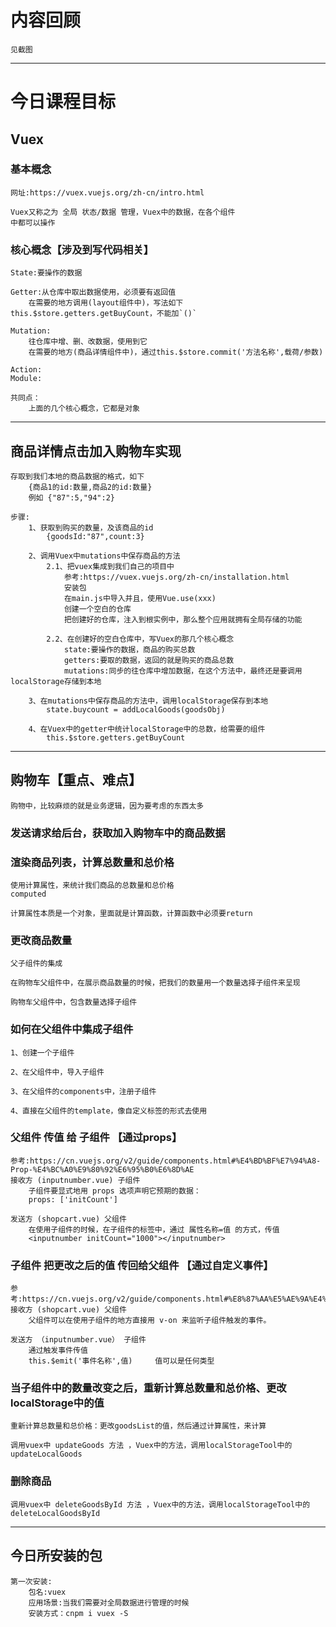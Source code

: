 # 内容回顾

	见截图
	
------------------

# 今日课程目标

## Vuex
	
### 基本概念
	网址:https://vuex.vuejs.org/zh-cn/intro.html
	
	Vuex又称之为 全局 状态/数据 管理，Vuex中的数据，在各个组件
	中都可以操作

### 核心概念【涉及到写代码相关】
	State:要操作的数据
	
	Getter:从仓库中取出数据使用，必须要有返回值
		在需要的地方调用(layout组件中)，写法如下 this.$store.getters.getBuyCount，不能加`()`
		
	Mutation:
		往仓库中增、删、改数据，使用到它
		在需要的地方(商品详情组件中)，通过this.$store.commit('方法名称',载荷/参数)
		
	Action:
	Module:
	
	共同点：
		上面的几个核心概念，它都是对象
	
-------------------

## 商品详情点击加入购物车实现
	存取到我们本地的商品数据的格式，如下
		{商品1的id:数量,商品2的id:数量}
		例如 {"87":5,"94":2}

	步骤:
		1、获取到购买的数量，及该商品的id
			{goodsId:"87",count:3}
			
		2、调用Vuex中mutations中保存商品的方法
			2.1、把vuex集成到我们自己的项目中
				参考:https://vuex.vuejs.org/zh-cn/installation.html
				安装包
				在main.js中导入并且，使用Vue.use(xxx)
				创建一个空白的仓库
				把创建好的仓库，注入到根实例中，那么整个应用就拥有全局存储的功能
				
			2.2、在创建好的空白仓库中，写Vuex的那几个核心概念
				state:要操作的数据，商品的购买总数
				getters:要取的数据，返回的就是购买的商品总数
				mutations:同步的往仓库中增加数据，在这个方法中，最终还是要调用localStorage存储到本地
		
		3、在mutations中保存商品的方法中，调用localStorage保存到本地
			state.buycount = addLocalGoods(goodsObj)
		
		4、在Vuex中的getter中统计localStorage中的总数，给需要的组件
			this.$store.getters.getBuyCount

-------------------

## 购物车【重点、难点】
	购物中，比较麻烦的就是业务逻辑，因为要考虑的东西太多
	
### 发送请求给后台，获取加入购物车中的商品数据

### 渲染商品列表，计算总数量和总价格
	使用计算属性，来统计我们商品的总数量和总价格
	computed
	
	计算属性本质是一个对象，里面就是计算函数，计算函数中必须要return

### 更改商品数量
	父子组件的集成
	
	在购物车父组件中，在展示商品数量的时候，把我们的数量用一个数量选择子组件来呈现
	
	购物车父组件中，包含数量选择子组件

### 如何在父组件中集成子组件
	1、创建一个子组件
	
	2、在父组件中，导入子组件
	
	3、在父组件的components中，注册子组件
	
	4、直接在父组件的template，像自定义标签的形式去使用
	
### 父组件 传值 给 子组件 【通过props】
	参考:https://cn.vuejs.org/v2/guide/components.html#%E4%BD%BF%E7%94%A8-Prop-%E4%BC%A0%E9%80%92%E6%95%B0%E6%8D%AE
	接收方 (inputnumber.vue) 子组件
		子组件要显式地用 props 选项声明它预期的数据：
		props: ['initCount']
		
	发送方 (shopcart.vue) 父组件
		在使用子组件的时候，在子组件的标签中，通过 属性名称=值 的方式，传值
		<inputnumber initCount="1000"></inputnumber>
		
### 子组件 把更改之后的值 传回给父组件 【通过自定义事件】
	参考:https://cn.vuejs.org/v2/guide/components.html#%E8%87%AA%E5%AE%9A%E4%B9%89%E4%BA%8B%E4%BB%B6
	接收方 (shopcart.vue) 父组件
		父组件可以在使用子组件的地方直接用 v-on 来监听子组件触发的事件。
	
	发送方 （inputnumber.vue） 子组件
		通过触发事件传值
		this.$emit('事件名称',值)	 值可以是任何类型
		
### 当子组件中的数量改变之后，重新计算总数量和总价格、更改localStorage中的值
	重新计算总数量和总价格：更改goodsList的值，然后通过计算属性，来计算
	
	调用vuex中 updateGoods 方法 ，Vuex中的方法，调用localStorageTool中的updateLocalGoods

### 删除商品
	调用vuex中 deleteGoodsById 方法 ，Vuex中的方法，调用localStorageTool中的deleteLocalGoodsById

-------------------

## 今日所安装的包
	第一次安装:
		包名:vuex
		应用场景:当我们需要对全局数据进行管理的时候
		安装方式：cnpm i vuex -S
